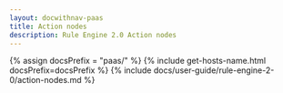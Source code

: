 ```yaml
---
layout: docwithnav-paas
title: Action nodes
description: Rule Engine 2.0 Action nodes
---
```


{% assign docsPrefix = "paas/" %}
{% include get-hosts-name.html docsPrefix=docsPrefix %}
{% include docs/user-guide/rule-engine-2-0/action-nodes.md %}